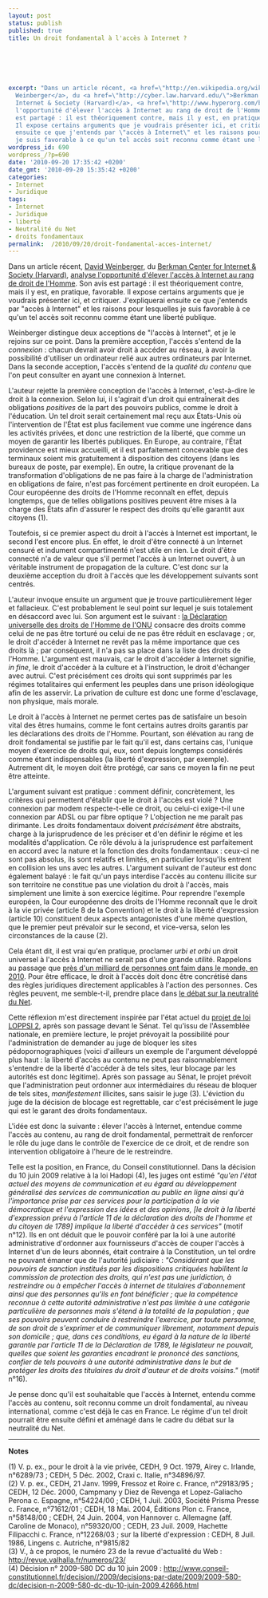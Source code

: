 ```yaml
---
layout: post
status: publish
published: true
title: Un droit fondamental à l'accès à Internet ?

  
  



excerpt: "Dans un article récent, <a href=\"http://en.wikipedia.org/wiki/David_Weinberger\">David
  Weinberger</a>, du <a href=\"http://cyber.law.harvard.edu/\">Berkman Center for
  Internet & Society (Harvard)</a>, <a href=\"http://www.hyperorg.com/blogger/2010/09/19/the-internet-as-a-human-right/\">analyse
  l'opportunité d'élever l'accès à Internet au rang de droit de l'Homme</a>. Son avis
  est partagé : il est théoriquement contre, mais il y est, en pratique, favorable.
  Il expose certains arguments que je voudrais présenter ici, et critiquer. J'expliquerai
  ensuite ce que j'entends par \"accès à Internet\" et les raisons pour lesquelles
  je suis favorable à ce qu'un tel accès soit reconnu comme étant une liberté publique.\r\n\r\n"
wordpress_id: 690
wordpress_/?p=690
date: '2010-09-20 17:35:42 +0200'
date_gmt: '2010-09-20 15:35:42 +0200'
categories:
- Internet
- Juridique
tags:
- Internet
- Juridique
- liberté
- Neutralité du Net
- droits fondamentaux
permalink:  /2010/09/20/droit-fondamental-acces-internet/
---
```

<p>Dans un article récent, <a href="http://en.wikipedia.org/wiki/David_Weinberger">David Weinberger</a>, du <a href="http://cyber.law.harvard.edu/">Berkman Center for Internet & Society (Harvard)</a>, <a href="http://www.hyperorg.com/blogger/2010/09/19/the-internet-as-a-human-right/">analyse l'opportunité d'élever l'accès à Internet au rang de droit de l'Homme</a>. Son avis est partagé : il est théoriquement contre, mais il y est, en pratique, favorable. Il expose certains arguments que je voudrais présenter ici, et critiquer. J'expliquerai ensuite ce que j'entends par "accès à Internet" et les raisons pour lesquelles je suis favorable à ce qu'un tel accès soit reconnu comme étant une liberté publique.</p>
<p><a id="more"></a><a id="more-690"></a></p>
<p>Weinberger distingue deux acceptions de "l'accès à Internet", et je le rejoins sur ce point. Dans la première acception, l'accès s'entend de la <i>connexion</i> : chacun devrait avoir droit à accéder au réseau, à avoir la possibilité d'utiliser un ordinateur relié aux autres ordinateurs par Internet. Dans la seconde acception, l'accès s'entend de la <i>qualité du contenu</i> que l'on peut consulter en ayant une connexion à Internet.</p>
<p>L'auteur rejette la première conception de l'accès à Internet, c'est-à-dire le droit à la connexion. Selon lui, il s'agirait d'un droit qui entraînerait des obligations <i>positives</i> de la part des pouvoirs publics, comme le droit à l'éducation. Un tel droit serait certainement mal reçu aux États-Unis où l'intervention de l'État est plus facilement vue comme une ingérence dans les activités privées, et donc une restriction de la liberté, que comme un moyen de garantir les libertés publiques. En Europe, au contraire, l'État providence est mieux accueilli, et il est parfaitement concevable que des terminaux soient mis gratuitement à disposition des citoyens (dans les bureaux de poste, par exemple). En outre, la critique provenant de la transformation d'obligations de ne pas faire à la charge de l'administration en obligations de faire, n'est pas forcément pertinente en droit européen. La Cour européenne des droits de l'Homme reconnaît en effet, depuis longtemps, que de telles obligations positives peuvent être mises à la charge des États afin d'assurer le respect des droits qu'elle garantit aux citoyens (1). </p>
<p>Toutefois, si ce premier aspect du droit à l'accès à Internet est important, le second l'est encore plus. En effet, le droit d'être connecté à un Internet censuré et indument compartimenté n'est utile en rien. Le droit d'être connecté n'a de valeur que s'il permet l'accès à un Internet ouvert, à un véritable instrument de propagation de la culture. C'est donc sur la deuxième acception du droit à l'accès que les développement suivants sont centrés.</p>
<p>L'auteur invoque ensuite un argument que je trouve particulièrement léger et fallacieux. C'est probablement le seul point sur lequel je suis totalement en désaccord avec lui. Son argument est le suivant : <a href="http://www.un.org/fr/documents/udhr/">la Déclaration universelle des droits de l'Homme de l'ONU</a> consacre des droits comme celui de ne pas être torturé ou celui de ne pas être réduit en esclavage ; or, le droit d'accéder à Internet ne revêt pas la même importance que ces droits là ; par conséquent, il n'a pas sa place dans la liste des droits de l'Homme. L'argument est mauvais, car le droit d'accéder à Internet signifie, <i>in fine</i>, le droit d'accéder à la culture et à l'instruction, le droit d'échanger avec autrui. C'est précisément ces droits qui sont supprimés par les régimes totalitaires qui enferment les peuples dans une prison idéologique afin de les asservir. La privation de culture est donc une forme d'esclavage, non physique, mais morale.</p>
<p>Le droit à l'accès à Internet ne permet certes pas de satisfaire un besoin vital des êtres humains, comme le font certains autres droits garantis par les déclarations des droits de l'Homme. Pourtant, son élévation au rang de droit fondamental se justifie par le fait qu'il est, dans certains cas, l'unique moyen d'exercice de droits qui, eux, sont depuis longtemps considérés comme étant indispensables (la liberté d'expression, par exemple). Autrement dit, le moyen doit être protégé, car sans ce moyen la fin ne peut être atteinte.</p>
<p>L'argument suivant est pratique : comment définir, concrètement, les critères qui permettent d'établir que le droit à l'accès est violé ? Une connexion par modem respecte-t-elle ce droit, ou celui-ci exige-t-il une connexion par ADSL ou par fibre optique ? L'objection ne me paraît pas dirimante. Les droits fondamentaux doivent <i>précisément</i> être abstraits, charge à la jurisprudence de les préciser et d'en définir le régime et les modalités d'application. Ce rôle dévolu à la jurisprudence est parfaitement en accord avec la nature et la fonction des droits fondamentaux : ceux-ci ne sont pas absolus, ils sont relatifs et limités, en particulier lorsqu'ils entrent en collision les uns avec les autres. L'argument suivant de l'auteur est donc également balayé : le fait qu'un pays interdise l'accès au contenu illicite sur son territoire ne constitue pas une violation du droit à l'accès, mais simplement une limite à son exercice légitime. Pour reprendre l'exemple européen, la Cour européenne des droits de l'Homme reconnaît que le droit à la vie privée (article 8 de la Convention) et le droit à la liberté d'expression (article 10) constituent deux aspects antagonistes d'une même question, que le premier peut prévaloir sur le second, et vice-versa, selon les circonstances de la cause (2). </p>
<p>Cela étant dit, il est vrai qu'en pratique, proclamer <i>urbi et orbi</i> un droit universel à l'accès à Internet ne serait pas d'une grande utilité. Rappelons au passage que <a href="http://www.fao.org/hunger/fr/">près d'un milliard de personnes ont faim dans le monde, en 2010</a>. Pour être efficace, le droit à l'accès doit donc être concrétisé dans des règles juridiques directement applicables à l'action des personnes. Ces règles peuvent, me semble-t-il, prendre place dans <a href="http://www.valhalla.fr/2010/08/14/observations-proposition-google-verizon-neutralite-du-net/">le débat sur la neutralité du Net</a>.</p>
<p>Cette réflexion m'est directement inspirée par l'état actuel du <a href="http://www.senat.fr/dossier-legislatif/pjl09-292.html">projet de loi LOPPSI 2</a>, après son passage devant le Sénat. Tel qu'issu de l'Assemblée nationale, en première lecture, le projet prévoyait la possibilité pour l'administration de demander au juge de bloquer les sites pédopornographiques (voici d'ailleurs un exemple de l'argument développé plus haut : la liberté d'accès au contenu ne peut pas raisonnablement s'entendre de la liberté d'accéder à de tels sites, leur blocage par les autorités est donc légitime). Après son passage au Sénat, le projet prévoit que l'administration peut ordonner aux intermédiaires du réseau de bloquer de tels sites, <i>manifestement</i> illicites, sans saisir le juge (3). L'éviction du juge de la décision de blocage est regrettable, car c'est précisément le juge qui est le garant des droits fondamentaux.</p>
<p>L'idée est donc la suivante : élever l'accès à Internet, entendue comme l'accès au contenu, au rang de droit fondamental, permettrait de renforcer le rôle du juge dans le contrôle de l'exercice de ce droit, et de rendre son intervention obligatoire à l'heure de le restreindre.</p>
<p>Telle est la position, en France, du Conseil constitutionnel. Dans la décision du 10 juin 2009 relative à la loi Hadopi (4), les juges ont estimé <i>"qu'en l'état actuel des moyens de communication et eu égard au développement généralisé des services de communication au public en ligne ainsi qu'à l'importance prise par ces services pour la participation à la vie démocratique et l'expression des idées et des opinions, [le droit à la liberté d'expression prévu à l'article 11 de la déclaration des droits de l'homme et du citoyen de 1789] implique la liberté d'accéder à ces services"</i> (motif n°12). Ils en ont déduit que le pouvoir conféré par la loi à une autorité administrative d'ordonner aux fournisseurs d'accès de couper l'accès à Internet d'un de leurs abonnés, était contraire à la Constitution, un tel ordre ne pouvant émaner que de l'autorité judiciaire : <i>"Considérant que les pouvoirs de sanction institués par les dispositions critiquées habilitent la commission de protection des droits, qui n'est pas une juridiction, à restreindre ou à empêcher l'accès à internet de titulaires d'abonnement ainsi que des personnes qu'ils en font bénéficier ; que la compétence reconnue à cette autorité administrative n'est pas limitée à une catégorie particulière de personnes mais s'étend à la totalité de la population ; que ses pouvoirs peuvent conduire à restreindre l'exercice, par toute personne, de son droit de s'exprimer et de communiquer librement, notamment depuis son domicile ; que, dans ces conditions, eu égard à la nature de la liberté garantie par l'article 11 de la Déclaration de 1789, le législateur ne pouvait, quelles que soient les garanties encadrant le prononcé des sanctions, confier de tels pouvoirs à une autorité administrative dans le but de protéger les droits des titulaires du droit d'auteur et de droits voisins."</i> (motif n°16).</p>
<p>Je pense donc qu'il est souhaitable que l'accès à Internet, entendu comme l'accès au contenu, soit reconnu comme un droit fondamental, au niveau international, comme c'est déjà le cas en France. Le régime d'un tel droit pourrait être ensuite défini et aménagé dans le cadre du débat sur la neutralité du Net.</p>
<hr />
<b>Notes</b></p>
<p>(1) V. p. ex., pour le droit à la vie privée, CEDH, 9 Oct. 1979, Airey c. Irlande, n°6289/73 ; CEDH, 5 Déc. 2002, Craxi c. Italie, n°34896/97.<br />
(2) V. p. ex., CEDH, 21 Janv. 1999, Fressoz et Roire c. France, n°29183/95 ; CEDH, 12 Déc. 2000, Campmany y Diez de Revenga et Lopez-Galiacho Perona c. Espagne, n°54224/00 ; CEDH, 1 Juil. 2003, Société Prisma Presse c. France, n°71612/01 ; CEDH, 18 Mai. 2004, Éditions Plon c. France, n°58148/00 ; CEDH, 24 Juin. 2004, von Hannover c. Allemagne (aff. Caroline de Monaco), n°59320/00 ; CEDH, 23 Juil. 2009, Hachette Filipacchi c. France, n°12268/03 ; sur la liberté d'expression : CEDH, 8 Juil. 1986, Lingens c. Autriche, n°9815/82<br />
(3) V., à ce propos, le numéro 23 de la revue d'actualité du Web : <a href="http://revue.valhalla.fr/numeros/23/">http://revue.valhalla.fr/numeros/23/</a><br />
(4) Décision n° 2009-580 DC du 10 juin 2009 : <a href="http://www.conseil-constitutionnel.fr/decision//2009/decisions-par-date/2009/2009-580-dc/decision-n-2009-580-dc-du-10-juin-2009.42666.html">http://www.conseil-constitutionnel.fr/decision//2009/decisions-par-date/2009/2009-580-dc/decision-n-2009-580-dc-du-10-juin-2009.42666.html</a></p>
